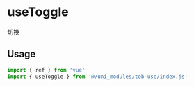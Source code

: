 # useToggle

切换

## Usage

```js
import { ref } from 'vue'
import { useToggle } from '@/uni_modules/tob-use/index.js'


```

